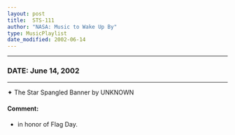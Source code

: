 ```yaml
---
layout: post
title:  STS-111
author: "NASA: Music to Wake Up By"
type: MusicPlaylist
date_modified: 2002-06-14
---
```


----
### DATE: June 14, 2002
----
✦ The Star Spangled Banner by UNKNOWN

#### Comment:
* in honor of Flag Day.
